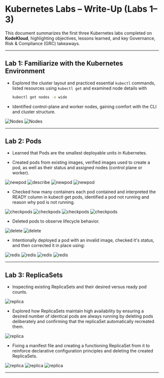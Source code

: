 # Kubernetes Labs – Write-Up (Labs 1–3)

This document summarizes the first three Kubernetes labs completed on **KodeKloud**, highlighting objectives, lessons learned, and key Governance, Risk & Compliance (GRC) takeaways.

---

## Lab 1: Familiarize with the Kubernetes Environment

- Explored the cluster layout and practiced essential `kubectl` commands, listed resources using `kubectl get` and examined node details with
  
  ```bash
  kubectl get nodes -o wide
  ```
- Identified control-plane and worker nodes, gaining comfort with the CLI and cluster structure.
   
![Nodes](Evidence/Get_Nodes.png)
![Nodes](Evidence/OS_Flavour.png)


---

## Lab 2: Pods

- Learned that Pods are the smallest deployable units in Kubernetes.

- Created pods from existing images, verified images used to create a pod, as well as their status and assigned nodes (control plane or worker).
  
![newpod](Evidence/Create_new_pod.png)
![describe](Evidence/Decribe_pods.png)
![newpod](Evidence/Pod_State.png)
![newpod](Evidence/Node.png)




- Checked how many containers each pod contained and interpreted the READY column in kubectl get pods, identified a pod not running and reason why pod is not running.

  
  
![checkpods](Evidence/2_Containers.png)
![checkpods](Evidence/Images_Used_In_Pod.png)
![checkpods](Evidence/Image_on_Pods.png)
![checkpods](Evidence/Image_Pull_Back_off.png)



- Deleted pods to observe lifecycle behavior.

  
  
![delete](Evidence/Delete_pod.png)
![delete](Evidence/Desired_always_run.png)



- Intentionally deployed a pod with an invalid image, checked it's status, and then corrected it in place using:

  
  
![redis](Evidence/Redis_Pod.png)
![redis](Evidence/Pod_Not_Running.png)
![redis](Evidence/Configure_Image_name.png)
![redis](Evidence/Image_Running.png)



---

## Lab 3: ReplicaSets

- Inspecting existing ReplicaSets and their desired versus ready pod counts.

  
 
![replica](Evidence/Get_Replica_Sets.png)

- Explored how ReplicaSets maintain high availability by ensuring a desired number of identical pods are always running by deleting pods deliberately and confirming that the replicaSet automatically recreated them.

  
  
![replica](Evidence/pods_always_run.png)

- Fixing a manifest file and creating a functioning ReplicaSet from it to reinforce declarative configuration principles and deleting the created ReplicaSets.

  
  
![replica](Evidence/Conf_ReplicaSet.png)
![replica](Evidence/Create_Replica.png)
![replica](Evidence/Delete_RS.png)

---



